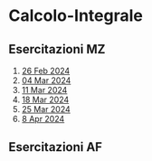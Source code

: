 # Calcolo-Integrale


## Esercitazioni MZ
1. [26 Feb 2024](/Esercitazioni/Esercitazione%201%20(26%20Feb%202024).md)
2. [04 Mar 2024](/Esercitazioni/Esercitazione%202%20(4%20Mar%202024).md)
3. [11 Mar 2024](/Esercitazioni/Esercitazione%203%20(11%20Mar%202024).md)
4. [18 Mar 2024](/Esercitazioni/Esercitazione%204%20(18%20Mar%202024).md)
5. [25 Mar 2024](/Esercitazioni/Esercitazione%205%20(25%20Mar%202024).md)
6. [8 Apr 2024](/Esercitazioni/Esercitazione%206%20(8%20Apr%202024).md)

## Esercitazioni AF
